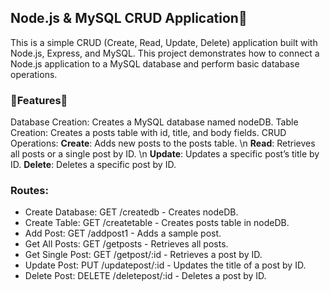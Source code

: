 ## Node.js & MySQL CRUD Application📅
This is a simple CRUD (Create, Read, Update, Delete) application built with Node.js, Express, and MySQL. This project demonstrates how to connect a Node.js application to a MySQL database and perform basic database operations.

### 🌟Features🌟
Database Creation: Creates a MySQL database named nodeDB.
Table Creation: Creates a posts table with id, title, and body fields.
CRUD Operations:
**Create**: Adds new posts to the posts table. \n
**Read**: Retrieves all posts or a single post by ID. \n
**Update**: Updates a specific post’s title by ID.
**Delete**: Deletes a specific post by ID.

### Routes:
* Create Database: GET /createdb - Creates nodeDB.
* Create Table: GET /createtable - Creates posts table in nodeDB.
* Add Post: GET /addpost1 - Adds a sample post.
* Get All Posts: GET /getposts - Retrieves all posts.
* Get Single Post: GET /getpost/:id - Retrieves a post by ID.
* Update Post: PUT /updatepost/:id - Updates the title of a post by ID.
* Delete Post: DELETE /deletepost/:id - Deletes a post by ID.
